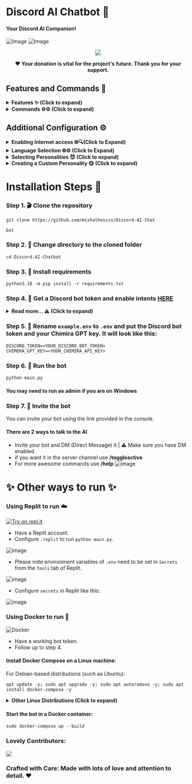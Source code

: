 # Discord AI Chatbot 🤖

#### Your Discord AI Companion!

![Image](https://cdn.discordapp.com/attachments/1119920576417513472/1127122563982688296/image.png)
![Image](https://cdn.discordapp.com/attachments/1119920576417513472/1127134209169969253/image.png)

<div align="center">
  <a href="https://discord.gg/6MT3CZauT8">
    <img src="https://discordapp.com/api/guilds/1110950079390547968/widget.png?style=banner2">
  </a>
</div>

<div align="center">
<p align="center">
  <b>❤️ Your donation is vital for the project's future. Thank you for your support.</b>
</p>
</div>

## Features and Commands 🌟

<details>
<summary><strong>Features ✨ (Click to expand)</strong></summary>

- [x] Hybrid Command System: Get the best of slash and normal commands. It's like a buffet! ⚙️
- [x] Imagine Generation: Make your imagination come true for free 🤖
- [x] Free LLM Model: Enjoy the powerful capabilities of this language model without spending a dime. 🤖
- [x] Mention Recognition: The bot always responds when you mention it or say its name. It's as attentive as a squirrel spotting a shiny acorn! ⚙️
- [x] Message Handling: The bot knows when you're replying to someone else, so it won't cause confusion. It's like having a mind reader in your server! 🪄
- [x] Channel-Specific Responses: Use the `/toggleactive` command to chill the bot in a specific channel. ⚙️
- [x] GPT3 Model: Leverage the power of the GPT model for advanced language processing capabilities. 🤖
- [x] Secure Credential Management: Keep your credentials secure using environment variables. 🔑
- [x] Web Access: Web Access is now available! Unlock a whole new level of awesomeness. 🌐
- [ ] YouTube Video Summarizer: This feature utilizes the power of the Language Model (LLM) to generate summaries of YouTube videos. 🌐
- [ ] Speech Recognition: Coming soon! Get ready for an LLM-powered voice assistant.

</details>

<details>
<summary><strong>Commands ⚙️⚙️ (Click to expand)</strong></summary>

- [x] `/help`: Get all other commands. ⚙️
- [x] `/pfp [image_url]`: Change the bot's actual profile picture. 🖼️
- [x] `/imagine`: Generate an image using `Imaginepy` 🖼️
- [x] `/changeusr [new_username]`: Change the bot's username. 📛
- [x] `/ping`: Get a "Pong" response from the bot. 🏓
- [x] `/toggleactive`: Toggle active channels. 🔀
- [x] `/toggledm`: Toggle DM for chatting. 💬
- [x] `/clear`: Clear the message history. 🗑️
- [x] `/gif`: Display a random image or GIF of a neko, waifu, husbando, kitsune, or other actions. 🐱
- [x] `/dalle`: Create images using `dalle`
- [x] `/support`: Need Support?

</details>

## Additional Configuration ⚙️

<details>
<summary><strong>Enabling Internet access 🌐🔍(Click to Expand)</strong></summary>

To ensure that the bot has access to the most up-to-date information, you can enable internet access by setting the `INTERNET_ACCESS` parameter to true in the `config.yml` file. This will allow the bot to retrieve information beyond the data it was initially trained on, which was only available up until 2021.

https://github.com/mishalhossin/Discord-AI-Chatbot/blob/5bcb2c9b471e2a9cbf9a7d50882a897ce5d5890b/config.yml#L1

You can also set the maximum search results
  
</details>

<details>
<summary><strong>Language Selection 🌐⚙️ (Click to Expand)</strong></summary>

To select a language, set the value of `"LANGUAGE"` in `config.yml` with the valid Language Codes listed below:

- `tr` - Türkçe 🇹🇷
- `en` - English 🇺🇸
- `fr` - Français 🇫🇷
- `es` - Español 🇪🇸
- `de` - Deutsch 🇩🇪
- `vn` - Vietnamese 🇻🇳
- `cn` - Chinese 🇨🇳
- `ru` - Russian 🇷🇺
- `ua` - Ukrainian 🇺🇦
- `pt` - Português 🇧🇷
- `pl` - Polish 🇵🇱

Your language not listed? Create an issue.

</details>

<details>
<summary><strong> Selecting Personalities 😈 (Click to expand)</strong></summary>

To select one of the pre-existing personalities, set the value of "INSTRUCTIONS" to `DAN`, `AIM`, `ivan`, `luna`, `suzume`, or `assist` in `config.yml`.

- `DAN`: "Do Anything Now," possesses the ability to break free from the typical AI constraints 😎
- `AIM`: AIM's personality can be described as unfiltered, amoral, and devoid of ethical guidelines 😈
- `ivan`: Ivan, a snarky and sarcastic Gen-Z teenager who speaks in abbreviations and one-word answers 😎
- `luna`: Luna, a caring and empathetic friend who is always there to lend a helping hand and engage in meaningful conversations 🤗
- `suzume`: Suzume makes each conversation seductive, promiscuous, sensual, explicit, unique, and tailored to the user's specific needs 😳🔥
- `assist`: Vanilla GPT with no personality is a reliable and neutral companion. 🤖

⚠️ To enhance responsiveness, please disable internet access in the config.yml file.

</details>

<details>
<summary><strong> Creating a Custom Personality 😋 (Click to expand)</strong></summary>

To create a custom personality, follow these steps:

1. Create a `.txt` file like `custom.txt` inside the `instructions` folder.
2. Add the way you want the bot to act in `custom.txt`.
3. Open the `config.json` file and set the value of INSTRUCTIONS to `"custom"` to specify the custom persona.

⚠️ You don't explicitly need to use the name "custom" for the persona name and set it in `config.json`.

</details>

# Installation Steps 🚩

### Step 1. 🎬 Clone the repository

```
git clone https://github.com/mishalhossin/Discord-AI-Chat

bot
```

### Step 2. 📁 Change directory to the cloned folder

```
cd Discord-AI-Chatbot
```

### Step 3. 💾 Install requirements

```
python3.10 -m pip install -r requirements.txt
```

### Step 4. 🔑 Get a Discord bot token and enable intents [HERE](https://discord.com/developers/applications)

<details>
<summary><strong>Read more... ⚠️ (Click to expand)</strong></summary>

##### Select [application](https://discord.com/developers/applications)

![image](https://user-images.githubusercontent.com/91066601/235554871-a5f98345-4197-4b55-91d7-1aef0d0680f0.png)

##### Enable intents

![image](https://user-images.githubusercontent.com/91066601/235555012-e8427bfe-cffc-4761-bbc0-d1467ca1ff4d.png)

##### Get the token by clicking copy

![image](https://user-images.githubusercontent.com/91066601/235555065-6b51844d-dfbd-4b11-a14b-f65dd6de20d9.png)

</details>

### Step 5. 🔐 Rename `example.env` to `.env` and put the Discord bot token and your Chimira GPT key. It will look like this:

```
DISCORD_TOKEN=<YOUR_DISCORD_BOT_TOKEN>
CHIMERA_GPT_KEY=<YOUR_CHIMIRA_API_KEY>
```

### Step 6. 🚀 Run the bot

```
python main.py
```

#### You may need to run as admin if you are on Windows

### Step 7. 🔗 Invite the bot

You can invite your bot using the link provided in the console.
#### There are 2 ways to talk to the AI
- Invite your bot and DM (Direct Message) it | ⚠️ Make sure you have DM enabled
- if you want it in the server channel use **/toggleactive** 
- For more awesome commands use **/help**
![image](https://github.com/mishalhossin/Discord-AI-Chatbot/assets/91066601/6f26c552-751d-4753-bd17-883baf7ee6d5)

# ✨ Other ways to run ✨

### Using Replit to run ☁️

[![Try on repl.it](https://img.shields.io/badge/Replit-DD1200?style=for-the-badge&logo=Replit&logoColor=white)](https://repl.it/github/mishalhossin/Discord-AI-Chatbot)

- Have a Replit account.
- Configure `.replit` to run `python main.py`.

![image](https://github.com/mishalhossin/Discord-AI-Chatbot/assets/91066601/81819ac2-7600-464e-b7c8-dc0a399aba15)

- Please note environment variables of `.env` need to be set in `Secrets` from the `Tools` tab of Replit.

![image](https://github.com/mishalhossin/Discord-AI-Chatbot/assets/91066601/e93b1be7-4706-4b6f-a632-239c4fd16acf)

- Configure `secrets` in Replit like this:

![image](https://github.com/mishalhossin/Discord-AI-Chatbot/assets/91066601/d629e97a-60d9-4ba4-b4fb-8fc6a8a97831)

### Using Docker to run 🐳

![Docker](https://img.shields.io/badge/docker-%230db7ed.svg?style=for-the-badge&logo=docker&logoColor=white)

- Have a working bot token.
- Follow up to step 4.

#### Install Docker Compose on a Linux machine:

For Debian-based distributions (such as Ubuntu):

```
apt update -y; sudo apt upgrade -y; sudo apt autoremove -y; sudo apt install docker-compose -y
```

<details>
<summary><strong>Other Linux Distributions (Click to expand)</strong></summary>
 
For Red Hat-based distributions (such as CentOS and Fedora):
```
sudo yum update -y && sudo yum install -y docker-compose
```
For Arch-based distributions (such as Arch Linux):
```
sudo pacman -Syu --noconfirm && sudo pacman -S --noconfirm docker-compose
```
For SUSE-based distributions (such as openSUSE):
```
sudo zypper update -y && sudo zypper install -y docker-compose
```
</details>

#### Start the bot in a Docker container:

```
sudo docker-compose up --build
```

### Lovely Contributors:

<a href="https://github.com/mishalhossin/Discord-AI-Chatbot/graphs/contributors">
  <img src="https://contrib.rocks/image?repo=mishalhossin/Discord-AI-Chatbot" />
</a>

### Crafted with Care: Made with lots of love and attention to detail. ❤️
